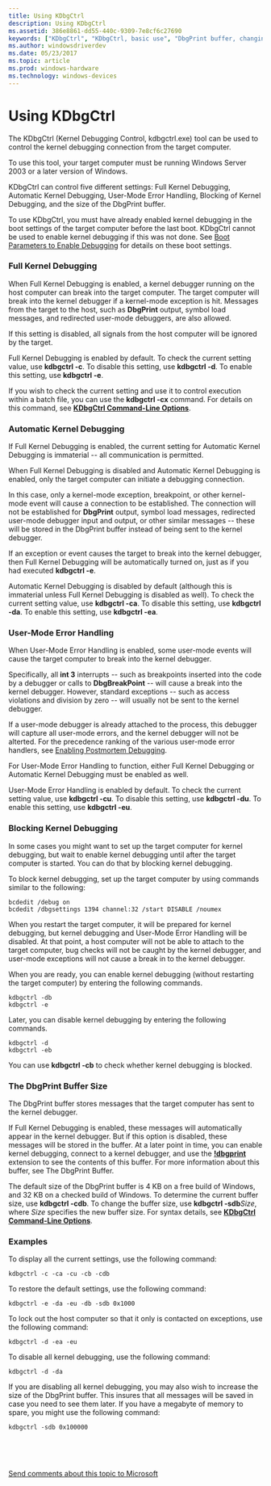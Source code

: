 ```yaml
---
title: Using KDbgCtrl
description: Using KDbgCtrl
ms.assetid: 386e8861-dd55-440c-9309-7e8cf6c27690
keywords: ["KDbgCtrl", "KDbgCtrl, basic use", "DbgPrint buffer, changing buffer size", "DbgPrint buffer, KDbgCtrl utility"]
ms.author: windowsdriverdev
ms.date: 05/23/2017
ms.topic: article
ms.prod: windows-hardware
ms.technology: windows-devices
---
```


# Using KDbgCtrl


The KDbgCtrl (Kernel Debugging Control, kdbgctrl.exe) tool can be used to control the kernel debugging connection from the target computer.

To use this tool, your target computer must be running Windows Server 2003 or a later version of Windows.

KDbgCtrl can control five different settings: Full Kernel Debugging, Automatic Kernel Debugging, User-Mode Error Handling, Blocking of Kernel Debugging, and the size of the DbgPrint buffer.

To use KDbgCtrl, you must have already enabled kernel debugging in the boot settings of the target computer before the last boot. KDbgCtrl cannot be used to enable kernel debugging if this was not done. See [Boot Parameters to Enable Debugging](https://msdn.microsoft.com/library/windows/hardware/ff542279) for details on these boot settings.

### <span id="full_kernel_debugging"></span><span id="FULL_KERNEL_DEBUGGING"></span>Full Kernel Debugging

When Full Kernel Debugging is enabled, a kernel debugger running on the host computer can break into the target computer. The target computer will break into the kernel debugger if a kernel-mode exception is hit. Messages from the target to the host, such as **DbgPrint** output, symbol load messages, and redirected user-mode debuggers, are also allowed.

If this setting is disabled, all signals from the host computer will be ignored by the target.

Full Kernel Debugging is enabled by default. To check the current setting value, use **kdbgctrl -c**. To disable this setting, use **kdbgctrl -d**. To enable this setting, use **kdbgctrl -e**.

If you wish to check the current setting and use it to control execution within a batch file, you can use the **kdbgctrl -cx** command. For details on this command, see [**KDbgCtrl Command-Line Options**](kdbgctrl-command-line-options.md).

### <span id="automatic_kernel_debugging"></span><span id="AUTOMATIC_KERNEL_DEBUGGING"></span>Automatic Kernel Debugging

If Full Kernel Debugging is enabled, the current setting for Automatic Kernel Debugging is immaterial -- all communication is permitted.

When Full Kernel Debugging is disabled and Automatic Kernel Debugging is enabled, only the target computer can initiate a debugging connection.

In this case, only a kernel-mode exception, breakpoint, or other kernel-mode event will cause a connection to be established. The connection will not be established for **DbgPrint** output, symbol load messages, redirected user-mode debugger input and output, or other similar messages -- these will be stored in the DbgPrint buffer instead of being sent to the kernel debugger.

If an exception or event causes the target to break into the kernel debugger, then Full Kernel Debugging will be automatically turned on, just as if you had executed **kdbgctrl -e**.

Automatic Kernel Debugging is disabled by default (although this is immaterial unless Full Kernel Debugging is disabled as well). To check the current setting value, use **kdbgctrl -ca**. To disable this setting, use **kdbgctrl -da**. To enable this setting, use **kdbgctrl -ea**.

### <span id="user_mode_error_handling"></span><span id="USER_MODE_ERROR_HANDLING"></span>User-Mode Error Handling

When User-Mode Error Handling is enabled, some user-mode events will cause the target computer to break into the kernel debugger.

Specifically, all **int 3** interrupts -- such as breakpoints inserted into the code by a debugger or calls to **DbgBreakPoint** -- will cause a break into the kernel debugger. However, standard exceptions -- such as access violations and division by zero -- will usually not be sent to the kernel debugger.

If a user-mode debugger is already attached to the process, this debugger will capture all user-mode errors, and the kernel debugger will not be alterted. For the precedence ranking of the various user-mode error handlers, see [Enabling Postmortem Debugging](enabling-postmortem-debugging.md).

For User-Mode Error Handling to function, either Full Kernel Debugging or Automatic Kernel Debugging must be enabled as well.

User-Mode Error Handling is enabled by default. To check the current setting value, use **kdbgctrl -cu**. To disable this setting, use **kdbgctrl -du**. To enable this setting, use **kdbgctrl -eu**.

### <span id="blocking_kernel_debugging"></span><span id="BLOCKING_KERNEL_DEBUGGING"></span>Blocking Kernel Debugging

In some cases you might want to set up the target computer for kernel debugging, but wait to enable kernel debugging until after the target computer is started. You can do that by blocking kernel debugging.

To block kernel debugging, set up the target computer by using commands similar to the following:

```
bcdedit /debug on
bcdedit /dbgsettings 1394 channel:32 /start DISABLE /noumex
```

When you restart the target computer, it will be prepared for kernel debugging, but kernel debugging and User-Mode Error Handling will be disabled. At that point, a host computer will not be able to attach to the target computer, bug checks will not be caught by the kernel debugger, and user-mode exceptions will not cause a break in to the kernel debugger.

When you are ready, you can enable kernel debugging (without restarting the target computer) by entering the following commands.

```
kdbgctrl -db
kdbgctrl -e
```

Later, you can disable kernel debugging by entering the following commands.

```
kdbgctrl -d
kdbgctrl -eb
```

You can use **kdbgctrl -cb** to check whether kernel debugging is blocked.

### <span id="the_dbgprint_buffer_size"></span><span id="THE_DBGPRINT_BUFFER_SIZE"></span>The DbgPrint Buffer Size

The DbgPrint buffer stores messages that the target computer has sent to the kernel debugger.

If Full Kernel Debugging is enabled, these messages will automatically appear in the kernel debugger. But if this option is disabled, these messages will be stored in the buffer. At a later point in time, you can enable kernel debugging, connect to a kernel debugger, and use the [**!dbgprint**](-dbgprint.md) extension to see the contents of this buffer. For more information about this buffer, see The DbgPrint Buffer.

The default size of the DbgPrint buffer is 4 KB on a free build of Windows, and 32 KB on a checked build of Windows. To determine the current buffer size, use **kdbgctrl -cdb**. To change the buffer size, use **kdbgctrl -sdb***Size*, where *Size* specifies the new buffer size. For syntax details, see [**KDbgCtrl Command-Line Options**](kdbgctrl-command-line-options.md).

### <span id="examples"></span><span id="EXAMPLES"></span>Examples

To display all the current settings, use the following command:

```
kdbgctrl -c -ca -cu -cb -cdb 
```

To restore the default settings, use the following command:

```
kdbgctrl -e -da -eu -db -sdb 0x1000 
```

To lock out the host computer so that it only is contacted on exceptions, use the following command:

```
kdbgctrl -d -ea -eu 
```

To disable all kernel debugging, use the following command:

```
kdbgctrl -d -da 
```

If you are disabling all kernel debugging, you may also wish to increase the size of the DbgPrint buffer. This insures that all messages will be saved in case you need to see them later. If you have a megabyte of memory to spare, you might use the following command:

```
kdbgctrl -sdb 0x100000 
```

 

 

[Send comments about this topic to Microsoft](mailto:wsddocfb@microsoft.com?subject=Documentation%20feedback%20[debugger\debugger]:%20Using%20KDbgCtrl%20%20RELEASE:%20%285/15/2017%29&body=%0A%0APRIVACY%20STATEMENT%0A%0AWe%20use%20your%20feedback%20to%20improve%20the%20documentation.%20We%20don't%20use%20your%20email%20address%20for%20any%20other%20purpose,%20and%20we'll%20remove%20your%20email%20address%20from%20our%20system%20after%20the%20issue%20that%20you're%20reporting%20is%20fixed.%20While%20we're%20working%20to%20fix%20this%20issue,%20we%20might%20send%20you%20an%20email%20message%20to%20ask%20for%20more%20info.%20Later,%20we%20might%20also%20send%20you%20an%20email%20message%20to%20let%20you%20know%20that%20we've%20addressed%20your%20feedback.%0A%0AFor%20more%20info%20about%20Microsoft's%20privacy%20policy,%20see%20http://privacy.microsoft.com/default.aspx. "Send comments about this topic to Microsoft")




